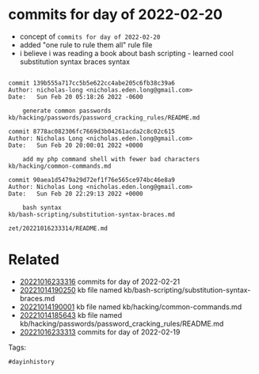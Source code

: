 # commits for day of 2022-02-20

- concept of `commits for day of 2022-02-20`
- added "one rule to rule them all" rule file
- i believe i was reading a book about bash scripting - learned cool substitution syntax braces syntax

```

commit 139b555a717cc5b5e622cc4abe205c6fb38c39a6
Author: nicholas-long <nicholas.eden.long@gmail.com>
Date:   Sun Feb 20 05:18:26 2022 -0600

    generate common passwords
kb/hacking/passwords/password_cracking_rules/README.md

commit 8778ac082306fc7669d3b04261acda2c8c02c615
Author: Nicholas Long <nicholas.eden.long@gmail.com>
Date:   Sun Feb 20 20:00:01 2022 +0000

    add my php command shell with fewer bad characters
kb/hacking/common-commands.md

commit 90aea1d5479a29d72ef1f76e565ce974bc46e8a9
Author: Nicholas Long <nicholas.eden.long@gmail.com>
Date:   Sun Feb 20 22:29:13 2022 +0000

    bash syntax
kb/bash-scripting/substitution-syntax-braces.md
```

` zet/20221016233314/README.md `

# Related

- [20221016233316](/zet/20221016233316/README.md) commits for day of 2022-02-21
- [20221014190250](/zet/20221014190250/README.md) kb file named kb/bash-scripting/substitution-syntax-braces.md
- [20221014190001](/zet/20221014190001/README.md) kb file named kb/hacking/common-commands.md
- [20221014185643](/zet/20221014185643/README.md) kb file named kb/hacking/passwords/password_cracking_rules/README.md
- [20221016233313](/zet/20221016233313/README.md) commits for day of 2022-02-19

Tags:

    #dayinhistory
